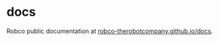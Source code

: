 # docs

Robco public documentation at [robco-therobotcompany.github.io/docs](https://robco-therobotcompany.github.io/docs).
